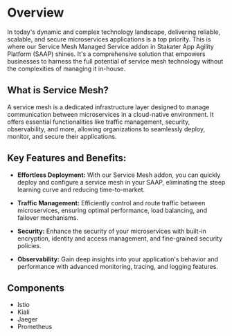 # Overview

In today's dynamic and complex technology landscape, delivering reliable, scalable, and secure microservices applications is a top priority. This is where our Service Mesh Managed Service addon in Stakater App Agility Platform (SAAP) shines. It's a comprehensive solution that empowers businesses to harness the full potential of service mesh technology without the complexities of managing it in-house.

## What is Service Mesh?

A service mesh is a dedicated infrastructure layer designed to manage communication between microservices in a cloud-native environment. It offers essential functionalities like traffic management, security, observability, and more, allowing organizations to seamlessly deploy, monitor, and secure their applications.

## Key Features and Benefits:

- **Effortless Deployment:** With our Service Mesh addon, you can quickly deploy and configure a service mesh in your SAAP, eliminating the steep learning curve and reducing time-to-market.

- **Traffic Management:** Efficiently control and route traffic between microservices, ensuring optimal performance, load balancing, and failover mechanisms.

- **Security:** Enhance the security of your microservices with built-in encryption, identity and access management, and fine-grained security policies.

- **Observability:** Gain deep insights into your application's behavior and performance with advanced monitoring, tracing, and logging features.

## Components

- Istio
- Kiali
- Jaeger
- Prometheus
